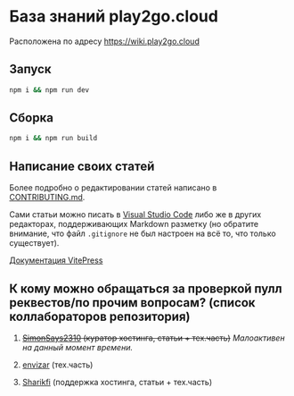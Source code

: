 # База знаний play2go.cloud

Расположена по адресу https://wiki.play2go.cloud

## Запуск

```sh
npm i && npm run dev
```

## Сборка

```sh
npm i && npm run build
```

## Написание своих статей

Более подробно о редактировании статей написано в [CONTRIBUTING.md](https://github.com/play2go/wiki/blob/main/CONTRIBUTING.md).

Сами статьи можно писать в [Visual Studio Code](https://code.visualstudio.com/) либо же в других редакторах, поддерживающих Markdown разметку (но обратите внимание, что файл `.gitignore` не был настроен на всё то, что только существует).

[Документация VitePress](https://vitepress.dev)

## К кому можно обращаться за проверкой пулл реквестов/по прочим вопросам? (список коллабораторов репозитория)

1. ~~[SimonSays2310](https://github.com/SimonSays2310) (куратор хостинга, статьи + тех.часть)~~ *Малоактивен на данный момент времени.*

2. [envizar](https://github.com/envizar) (тех.часть)

3. [Sharikfi](https://github.com/Sharikfi) (поддержка хостинга, статьи + тех.часть)
